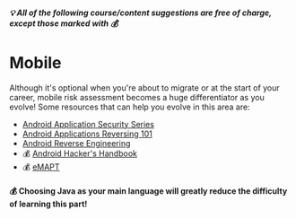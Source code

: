 ##### 💡 All of the following course/content suggestions are free of charge, except those marked with 💰

# Mobile
Although it's optional when you're about to migrate or at the start of your career, mobile risk assessment becomes a huge differentiator as you evolve! Some resources that can help you evolve in this area are:
- [Android Application Security Series](https://manifestsecurity.com/android-application-security/)
- [Android Applications Reversing 101](https://www.evilsocket.net/2017/04/27/Android-Applications-Reversing-101/#.WQND0G3TTOM.reddit)
- [Android Reverse Engineering](https://www.youtube.com/playlist?list=PLUQ60j0h0GnpVKC129GARQtSEy5Z5RGKZ)
- 💰 [Android Hacker's Handbook](https://www.amazon.com/Android-Hackers-Handbook-Joshua-Drake/dp/111860864X)
- 💰 [eMAPT](https://security.ine.com/certifications/emapt-certification/)

#### 💰 Choosing Java as your main language will greatly reduce the difficulty of learning this part!